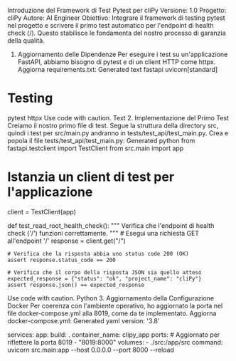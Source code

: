 Introduzione del Framework di Test Pytest per cliPy
Versione: 1.0
Progetto: cliPy
Autore: AI Engineer
Obiettivo: Integrare il framework di testing pytest nel progetto e scrivere il primo test automatico per l'endpoint di health check (/). Questo stabilisce le fondamenta del nostro processo di garanzia della qualità.
1. Aggiornamento delle Dipendenze
Per eseguire i test su un'applicazione FastAPI, abbiamo bisogno di pytest e di un client HTTP come httpx.
Aggiorna requirements.txt:
Generated text
fastapi
uvicorn[standard]

# Testing
pytest
httpx
Use code with caution.
Text
2. Implementazione del Primo Test
Creiamo il nostro primo file di test. Segue la struttura della directory src, quindi i test per src/main.py andranno in tests/test_api/test_main.py.
Crea e popola il file tests/test_api/test_main.py:
Generated python
from fastapi.testclient import TestClient
from src.main import app

# Istanzia un client di test per l'applicazione
client = TestClient(app)


def test_read_root_health_check():
    """
    Verifica che l'endpoint di health check ('/') funzioni correttamente.
    """
    # Esegui una richiesta GET all'endpoint '/'
    response = client.get("/")

    # Verifica che la risposta abbia uno status code 200 (OK)
    assert response.status_code == 200

    # Verifica che il corpo della risposta JSON sia quello atteso
    expected_response = {"status": "ok", "project_name": "cliPy"}
    assert response.json() == expected_response
Use code with caution.
Python
3. Aggiornamento della Configurazione Docker
Per coerenza con l'ambiente operativo, ho aggiornato la porta nel file docker-compose.yml alla 8019, come da te implementato.
Aggiorna docker-compose.yml:
Generated yaml
version: '3.8'

services:
  app:
    build: .
    container_name: clipy_app
    ports:
      # Aggiornato per riflettere la porta 8019
      - "8019:8000" 
    volumes:
      - ./src:/app/src
    command: uvicorn src.main:app --host 0.0.0.0 --port 8000 --reload